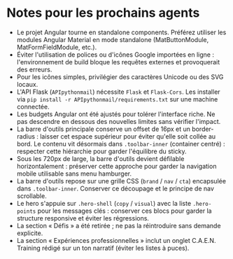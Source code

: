 # Notes pour les prochains agents

- Le projet Angular tourne en standalone components. Préférez utiliser les modules Angular Material en mode standalone (MatButtonModule, MatFormFieldModule, etc.).
- Éviter l'utilisation de polices ou d'icônes Google importées en ligne : l'environnement de build bloque les requêtes externes et provoquerait des erreurs.
- Pour les icônes simples, privilégier des caractères Unicode ou des SVG locaux.
- L'API Flask (`APIpythonmail`) nécessite `Flask` et `Flask-Cors`. Les installer via `pip install -r APIpythonmail/requirements.txt` sur une machine connectée.
- Les budgets Angular ont été ajustés pour tolérer l'interface riche. Ne pas descendre en dessous des nouvelles limites sans vérifier l'impact.
- La barre d'outils principale conserve un offset de 16px et un border-radius : laisser cet espace supérieur pour éviter qu'elle soit collée au bord. Le contenu vit désormais dans `.toolbar-inner` (container centré) : respecter cette hiérarchie pour garder l'équilibre du sticky.
- Sous les 720px de large, la barre d'outils devient défilable horizontalement : préserver cette approche pour garder la navigation mobile utilisable sans menu hamburger.
- La barre d'outils repose sur une grille CSS (`brand` / `nav` / `cta`) encapsulée dans `.toolbar-inner`. Conserver ce découpage et le principe de nav scrollable.
- Le hero s'appuie sur `.hero-shell` (`copy` / `visual`) avec la liste `.hero-points` pour les messages clés : conserver ces blocs pour garder la structure responsive et éviter les régressions.
- La section « Défis » a été retirée ; ne pas la réintroduire sans demande explicite.
- La section « Expériences professionnelles » inclut un onglet C.A.E.N. Training rédigé sur un ton narratif (éviter les listes à puces).
